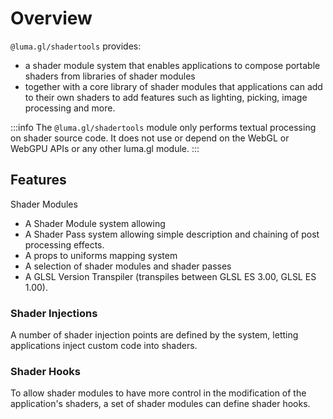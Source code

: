 # Overview

`@luma.gl/shadertools` provides:
- a shader module system that enables applications to compose portable shaders from libraries of shader modules
- together with a core library of shader modules that applications can add to their own shaders to add features such as lighting, picking, image processing and more.

:::info
The `@luma.gl/shadertools` module only performs textual processing on shader source code. It does not use or depend on the WebGL or WebGPU APIs or any other luma.gl module.
:::

## Features

Shader Modules
- A Shader Module system allowing
- A Shader Pass system allowing simple description and chaining of post processing effects.
- A props to uniforms mapping system
- A selection of shader modules and shader passes
- A GLSL Version Transpiler (transpiles between GLSL ES 3.00, GLSL ES 1.00).

### Shader Injections

A number of shader injection points are defined by the system, letting applications inject custom code into shaders.

### Shader Hooks

To allow shader modules to have more control in the modification of the application's shaders, a set of shader modules can define shader hooks.
